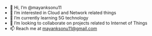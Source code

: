 - 👋 Hi, I’m @mayanksonu11
- 👀 I’m interested in Cloud and Network related things
- 🌱 I’m currently learning 5G technology
- 💞️ I’m looking to collaborate on projects related to Internet of Things
- 📫 Reach me at mayanksonu11@gmail.com

<!---
mayanksonu11/mayanksonu11 is a ✨ special ✨ repository because its `README.md` (this file) appears on your GitHub profile.
You can click the Preview link to take a look at your changes.
--->
